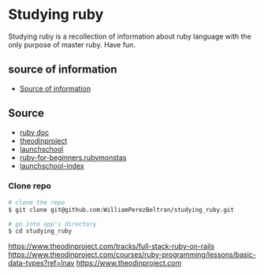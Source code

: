 # Studying ruby 
Studying ruby is a recollection of information about ruby language with the only purpose of master ruby.
Have fun. 


## source of information 


- [Source of information](#Source)

## Source

- [ruby doc ](https://ruby-doc.org)
- [theodinproject](https://www.theodinproject.com/courses/ruby-programming/lessons/basic-data-types?ref=lnav)
- [launchschool](https://launchschool.com/books/ruby/read/introduction)
- [ruby-for-beginners.rubymonstas](http://ruby-for-beginners.rubymonstas.org/)
- [launchschool-index](https://www.theodinproject.com)

### Clone repo

```bash
# clone the repo
$ git clone git@github.com:WilliamPerezBeltran/studying_ruby.git

# go into app's directory
$ cd studying_ruby
```

https://www.theodinproject.com/tracks/full-stack-ruby-on-rails
https://www.theodinproject.com/courses/ruby-programming/lessons/basic-data-types?ref=lnav
https://www.theodinproject.com